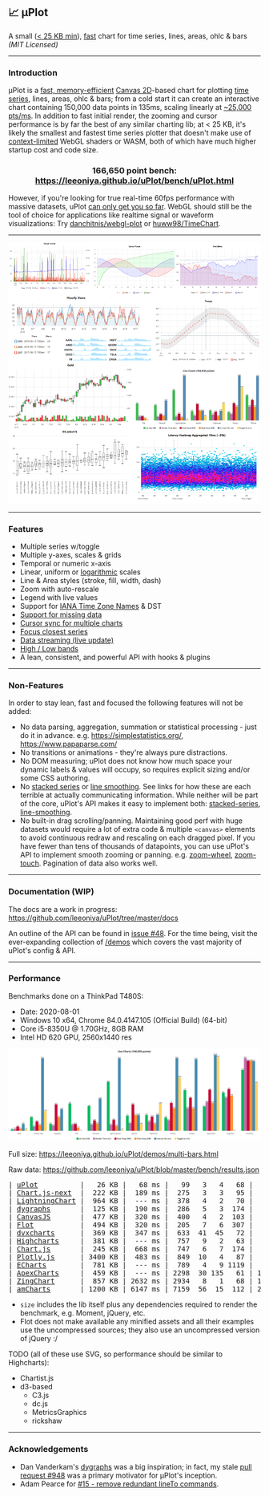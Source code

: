 ## 📈 μPlot

A small ([< 25 KB min](https://github.com/leeoniya/uPlot/tree/master/dist/uPlot.iife.min.js)), [fast](#performance) chart for time series, lines, areas, ohlc & bars _(MIT Licensed)_

---
### Introduction

μPlot is a [fast, memory-efficient](#performance) [Canvas 2D](https://developer.mozilla.org/en-US/docs/Web/API/CanvasRenderingContext2D)-based chart for plotting [time series](https://en.wikipedia.org/wiki/Time_series), lines, areas, ohlc & bars; from a cold start it can create an interactive chart containing 150,000 data points in 135ms, scaling linearly at [~25,000 pts/ms](https://leeoniya.github.io/uPlot/bench/uPlot-10M.html). In addition to fast initial render, the zooming and cursor performance is by far the best of any similar charting lib; at < 25 KB, it's likely the smallest and fastest time series plotter that doesn't make use of [context-limited](https://bugs.chromium.org/p/chromium/issues/detail?id=771792) WebGL shaders or WASM, both of which have much higher startup cost and code size.

<h3 align="center">166,650 point bench: <a href="https://leeoniya.github.io/uPlot/bench/uPlot.html">https://leeoniya.github.io/uPlot/bench/uPlot.html</a></h3>

However, if you're looking for true real-time 60fps performance with massive datasets, uPlot [can only get you so far](https://huww98.github.io/TimeChart/docs/performance).
WebGL should still be the tool of choice for applications like realtime signal or waveform visualizations:
Try [danchitnis/webgl-plot](https://github.com/danchitnis/webgl-plot) or [huww98/TimeChart](https://github.com/huww98/TimeChart).

---
![uPlot Chart](uPlot.png "uPlot Chart")

---
### Features

- Multiple series w/toggle
- Multiple y-axes, scales & grids
- Temporal or numeric x-axis
- Linear, uniform or [logarithmic](https://leeoniya.github.io/uPlot/demos/log-scales.html) scales
- Line & Area styles (stroke, fill, width, dash)
- Zoom with auto-rescale
- Legend with live values
- Support for [IANA Time Zone Names](https://en.wikipedia.org/wiki/List_of_tz_database_time_zones) & DST
- [Support for missing data](https://leeoniya.github.io/uPlot/demos/missing-data.html)
- [Cursor sync for multiple charts](https://leeoniya.github.io/uPlot/demos/sync-cursor.html)
- [Focus closest series](https://leeoniya.github.io/uPlot/demos/focus-cursor.html)
- [Data streaming (live update)](https://leeoniya.github.io/uPlot/demos/stream-data.html)
- [High / Low bands](https://leeoniya.github.io/uPlot/demos/high-low-bands.html)
- A lean, consistent, and powerful API with hooks & plugins

---
### Non-Features

In order to stay lean, fast and focused the following features will not be added:

- No data parsing, aggregation, summation or statistical processing - just do it in advance. e.g. https://simplestatistics.org/, https://www.papaparse.com/
- No transitions or animations - they're always pure distractions.
- No DOM measuring; uPlot does not know how much space your dynamic labels & values will occupy, so requires explicit sizing and/or some CSS authoring.
- No [stacked series](https://everydayanalytics.ca/2014/08/stacked-area-graphs-are-not-your-friend.html) or [line smoothing](http://www.vizwiz.com/2011/12/when-you-use-smoothed-line-chart-your.html). See links for how these are each terrible at actually communicating information. While neither will be part of the core, uPlot's API makes it easy to implement both: [stacked-series](https://leeoniya.github.io/uPlot/demos/stacked-series.html), [line-smoothing](https://leeoniya.github.io/uPlot/demos/line-smoothing.html).
- No built-in drag scrolling/panning. Maintaining good perf with huge datasets would require a lot of extra code & multiple `<canvas>` elements to avoid continuous redraw and rescaling on each dragged pixel. If you have fewer than tens of thousands of datapoints, you can use uPlot's API to implement smooth zooming or panning. e.g. [zoom-wheel](https://leeoniya.github.io/uPlot/demos/zoom-wheel.html), [zoom-touch](https://leeoniya.github.io/uPlot/demos/zoom-touch.html). Pagination of data also works well.

---
### Documentation (WIP)

The docs are a work in progress: https://github.com/leeoniya/uPlot/tree/master/docs

An outline of the API can be found in [issue #48](https://github.com/leeoniya/uPlot/issues/48). For the time being, visit the ever-expanding collection of [/demos](https://leeoniya.github.io/uPlot/demos/index.html) which covers the vast majority of uPlot's config & API.

---
### Performance

Benchmarks done on a ThinkPad T480S:

- Date: 2020-08-01
- Windows 10 x64, Chrome 84.0.4147.105 (Official Build) (64-bit)
- Core i5-8350U @ 1.70GHz, 8GB RAM
- Intel HD 620 GPU, 2560x1440 res

![uPlot Performance](perf.png "uPlot Performance")

Full size: https://leeoniya.github.io/uPlot/demos/multi-bars.html

Raw data: https://github.com/leeoniya/uPlot/blob/master/bench/results.json

<pre>
| <a href="https://leeoniya.github.io/uPlot/bench/uPlot.html">uPlot</a>          |   26 KB |   68 ms |   99   3   4   68 |  12 MB   4 MB   |  196  458  135  264 |
| <a href="https://leeoniya.github.io/uPlot/bench/Chart.js-next.html">Chart.js-next</a>  |  222 KB |  189 ms |  275   3   3   95 |  32 MB  21 MB   | 3411   35  112 6322 |
| <a href="https://leeoniya.github.io/uPlot/bench/LightningChart.html">LightningChart</a> |  964 KB |  --- ms |  378   4   2   70 |  24 MB  18 MB   | 9647   32   59  113 |
| <a href="https://leeoniya.github.io/uPlot/bench/dygraphs.html">dygraphs</a>       |  125 KB |  190 ms |  286   5   3  174 |  57 MB  46 MB   | 2329  272  333  415 |
| <a href="https://leeoniya.github.io/uPlot/bench/CanvasJS.html">CanvasJS</a>       |  477 KB |  320 ms |  400   4   2  103 |  40 MB  25 MB   | 2282  541  337  481 |
| <a href="https://leeoniya.github.io/uPlot/bench/Flot.html">Flot</a>           |  494 KB |  320 ms |  205   7   6  307 |  24 MB  24 MB   | ---                 |
| <a href="https://leeoniya.github.io/uPlot/bench/dvxcharts.html">dvxcharts</a>      |  369 KB |  347 ms |  633  41  45   72 |  42 MB  24 MB   | 1476  891  294  280 |
| <a href="https://leeoniya.github.io/uPlot/bench/Highcharts.html">Highcharts</a>     |  381 KB |  --- ms |  757   9   2   63 |  27 MB  23 MB   | 1986  780  207  311 |
| <a href="https://leeoniya.github.io/uPlot/bench/Chart.js.html">Chart.js</a>       |  245 KB |  668 ms |  747   6   7  174 |  82 MB  76 MB   | 5565    5   13 4111 |
| <a href="https://leeoniya.github.io/uPlot/bench/Plotly.js.html">Plotly.js</a>      | 3400 KB |  483 ms |  849  10   4   87 |  39 MB  24 MB   | 1601  216   58  203 |
| <a href="https://leeoniya.github.io/uPlot/bench/ECharts.html">ECharts</a>        |  781 KB |  --- ms |  789   4   9 1119 |  79 MB  79 MB   | 2027   64   59 7696 |
| <a href="https://leeoniya.github.io/uPlot/bench/ApexCharts.html">ApexCharts</a>     |  459 KB |  --- ms | 2298  30 135   61 | 151 MB 151 MB   | 2223  259 7802   66 |
| <a href="https://leeoniya.github.io/uPlot/bench/ZingChart.html">ZingChart</a>      |  857 KB | 2632 ms | 2934   8   1   68 | 121 MB  97 MB   | ---                 |
| <a href="https://leeoniya.github.io/uPlot/bench/amCharts.html">amCharts</a>       | 1200 KB | 6147 ms | 7159  56  15  112 | 251 MB 251 MB   | 6244 1163  598  448 |
</pre>

- `size` includes the lib itself plus any dependencies required to render the benchmark, e.g. Moment, jQuery, etc.
- Flot does not make available any minified assets and all their examples use the uncompressed sources; they also use an uncompressed version of jQuery :/

TODO (all of these use SVG, so performance should be similar to Highcharts):

- Chartist.js
- d3-based
  - C3.js
  - dc.js
  - MetricsGraphics
  - rickshaw

---
### Acknowledgements

- Dan Vanderkam's [dygraphs](https://github.com/danvk/dygraphs) was a big inspiration; in fact, my stale [pull request #948](https://github.com/danvk/dygraphs/pull/948) was a primary motivator for μPlot's inception.
- Adam Pearce for [#15 - remove redundant lineTo commands](https://github.com/leeoniya/uPlot/issues/15).
